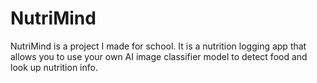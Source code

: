 # NutriMind
NutriMind is a project I made for school. It is a nutrition logging app that allows you to use your own AI image classifier model to detect food and look up nutrition info.
